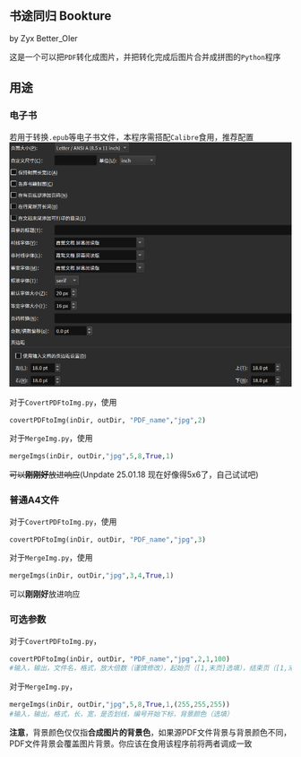 ## 书途同归 Bookture

by Zyx Better_OIer

这是一个可以把`PDF`转化成图片，并把转化完成后图片合并成拼图的`Python`程序

## 用途

### 电子书

若用于转换`.epub`等电子书文件，本程序需搭配`Calibre`食用，推荐配置
![1727705125369](image/example.png)

对于`CovertPDFtoImg.py`，使用
```python
covertPDFtoImg(inDir, outDir, "PDF_name","jpg",2)
```

对于`MergeImg.py`，使用
```python
mergeImgs(inDir, outDir,"jpg",5,8,True,1)
```

~~可以**刚刚好**放进响应~~(Unpdate 25.01.18 现在好像得5x6了，自己试试吧)

### 普通A4文件

对于`CovertPDFtoImg.py`，使用
```python
covertPDFtoImg(inDir, outDir, "PDF_name","jpg",3)
```

对于`MergeImg.py`，使用
```python
mergeImgs(inDir, outDir,"jpg",3,4,True,1)
```

可以**刚刚好**放进响应

### 可选参数

对于`CovertPDFtoImg.py`，
```python
covertPDFtoImg(inDir, outDir, "PDF_name","jpg",2,1,100)
#输入，输出，文件名，格式，放大倍数（谨慎修改），起始页（[1,末页]选填），结束页（[1,末页]选填）
```
对于`MergeImg.py`，
```python
mergeImgs(inDir, outDir,"jpg",5,8,True,1,(255,255,255))
#输入，输出，格式，长，宽，是否划线，编号开始下标，背景颜色（选填）
```
**注意**，背景颜色仅仅指**合成图片的背景色**，如果源PDF文件背景与背景颜色不同，PDF文件背景会覆盖图片背景。你应该在食用该程序前将两者调成一致